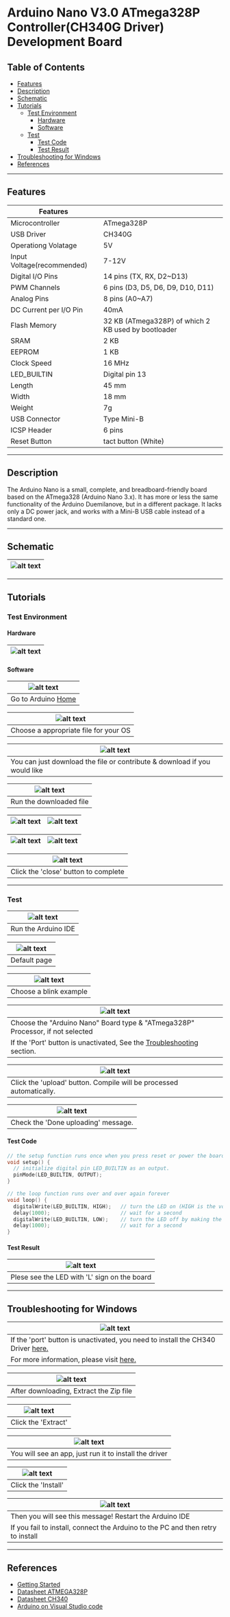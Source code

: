 # Arduino Nano V3.0 ATmega328P Controller(CH340G Driver) Development Board

## Table of Contents

-   [Features](#features)
-   [Description](#description)
-   [Schematic](#schematic)
-   [Tutorials](#tutorials)
    -   [Test Environment](#test-environment)
        -   [Hardware](#hardware)
        -   [Software](#software)
    -   [Test](#test)
        -   [Test Code](#test-code)
        -   [Test Result](#test-result)
-   [Troubleshooting for Windows](#troubleshooting-for-windows)
-   [References](#references)

---

## Features

| Features                   |                                                     |
| -------------------------- | --------------------------------------------------- |
| Microcontroller            | ATmega328P                                          |
| USB Driver                 | CH340G                                              |
| Operationg Volatage        | 5V                                                  |
| Input Voltage(recommended) | 7-12V                                               |
| Digital I/O Pins           | 14 pins (TX, RX, D2~D13)                            |
| PWM Channels               | 6 pins (D3, D5, D6, D9, D10, D11)                   |
| Analog Pins                | 8 pins (A0~A7)                                      |
| DC Current per I/O Pin     | 40mA                                                |
| Flash Memory               | 32 KB (ATmega328P) of which 2 KB used by bootloader |
| SRAM                       | 2 KB                                                |
| EEPROM                     | 1 KB                                                |
| Clock Speed                | 16 MHz                                              |
| LED_BUILTIN                | Digital pin 13                                      |
| Length                     | 45 mm                                               |
| Width                      | 18 mm                                               |
| Weight                     | 7g                                                  |
| USB Connector              | Type Mini-B                                         |
| ICSP Header                | 6 pins                                              |
| Reset Button               | tact button (White)                                 |

---

## Description

The Arduino Nano is a small, complete, and breadboard-friendly board based on the ATmega328 (Arduino Nano 3.x). It has more or less the same functionality of the Arduino Duemilanove, but in a different package. It lacks only a DC power jack, and works with a Mini-B USB cable instead of a standard one.

---

## Schematic

| ![alt text](http://bit.ly/aa1011-schematic 'Nano Schematic') |
| ------------------------------------------------------------ |

---

## Tutorials

### Test Environment

#### Hardware

| ![alt text](http://bit.ly/aa1011 'Nano') |
| ---------------------------------------- |

#### Software

| ![alt text](http://bit.ly/ep_software_1 'Nano') |
| ----------------------------------------------- |
| Go to Arduino [Home](https://www.arduino.cc/)   |

| ![alt text](http://bit.ly/ep_software_2 'Nano') |
| ----------------------------------------------- |
| Choose a appropriate file for your OS           |

| ![alt text](http://bit.ly/ep_software_3 'Nano')                           |
| ------------------------------------------------------------------------- |
| You can just download the file or contribute & download if you would like |

| ![alt text](http://bit.ly/ep_software_4 'Nano') |
| ----------------------------------------------- |
| Run the downloaded file                         |

| ![alt text](http://bit.ly/ep_software_5 'Nano') | ![alt text](http://bit.ly/ep_software_6 'Nano') |
| ----------------------------------------------- | ----------------------------------------------- |

| ![alt text](http://bit.ly/ep_software_7 'Nano') | ![alt text](http://bit.ly/ep_software_8 'Nano') |
| ----------------------------------------------- | ----------------------------------------------- |

| ![alt text](http://bit.ly/ep_software_9 'Nano') |
| ----------------------------------------------- |
| Click the 'close' button to complete            |

---

### Test

| ![alt text](https://bit.ly/ep_software_10 'Nano') |
| ------------------------------------------------- |
| Run the Arduino IDE                               |

| ![alt text](http://bit.ly/ep_software_11 'Nano') |
| ------------------------------------------------ |
| Default page                                     |

| ![alt text](http://bit.ly/ep_software_12 'Nano') |
| ------------------------------------------------ |
| Choose a blink example                           |

| ![alt text](http://bit.ly/aa1011-board 'Nano')                                            |
| ----------------------------------------------------------------------------------------- |
| Choose the "Arduino Nano" Board type & "ATmega328P" Processor, if not selected            |
| If the 'Port' button is unactivated, See the [Troubleshooting](#troubleshooting) section. |

| ![alt text](http://bit.ly/uno-upload 'Nano')                        |
| ------------------------------------------------------------------- |
| Click the 'upload' button. Compile will be processed automatically. |

| ![alt text](http://bit.ly/upload-done 'Nano') |
| --------------------------------------------- |
| Check the 'Done uploading' message.           |

#### Test Code

```c++
// the setup function runs once when you press reset or power the board
void setup() {
  // initialize digital pin LED_BUILTIN as an output.
  pinMode(LED_BUILTIN, OUTPUT);
}

// the loop function runs over and over again forever
void loop() {
  digitalWrite(LED_BUILTIN, HIGH);   // turn the LED on (HIGH is the voltage level)
  delay(1000);                       // wait for a second
  digitalWrite(LED_BUILTIN, LOW);    // turn the LED off by making the voltage LOW
  delay(1000);                       // wait for a second
}
```

#### Test Result

| ![alt text](test/AA1011_blink.gif 'Nano')    |
| -------------------------------------------- |
| Plese see the LED with 'L' sign on the board |

---

## Troubleshooting for Windows

| ![alt text](http://bit.ly/trouble-1 'Port blocked')                                         |
| ------------------------------------------------------------------------------------------- |
| If the 'port' button is unactivated, you need to install the CH340 Driver [here.](Drivers/) |
| For more information, please visit [here.](https://sparks.gogo.co.nz/ch340.html)            |

| ![alt text](http://bit.ly/trouble-2 'Port blocked') |
| --------------------------------------------------- |
| After downloading, Extract the Zip file             |

| ![alt text](http://bit.ly/trouble-3 'Port blocked') |
| --------------------------------------------------- |
| Click the 'Extract'                                 |

| ![alt text](http://bit.ly/trouble-4 'Port blocked')    |
| ------------------------------------------------------ |
| You will see an app, just run it to install the driver |

| ![alt text](http://bit.ly/trouble-5 'Port blocked') |
| --------------------------------------------------- |
| Click the 'Install'                                 |

| ![alt text](http://bit.ly/trouble-6 'Port blocked')                             |
| ------------------------------------------------------------------------------- |
| Then you will see this message! Restart the Arduino IDE                         |
| If you fail to install, connect the Arduino to the PC and then retry to install |

---

## References

-   [Getting Started](https://www.arduino.cc/en/Guide/ArduinoNano)
-   [Datasheet ATMEGA328P](http://bit.ly/atmega-328p)
-   [Datasheet CH340](http://bit.ly/ch340-datasheet)
-   [Arduino on Visual Studio code](https://maker.pro/arduino/tutorial/how-to-use-visual-studio-code-for-arduino)
